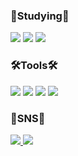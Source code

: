 ### 📝Studying📝

<!--
**jangjian/Jangjian** is a ✨ _special_ ✨ repository because its `README.md` (this file) appears on your GitHub profile.

Here are some ideas to get you started:

- 🔭 I’m currently working on ...
- 🌱 I’m currently learning ... 
- 👯 I’m looking to collaborate on ...
- 🤔 I’m looking for help with ...
- 💬 Ask me about ...
- 📫 How to reach me: ...
- 😄 Pronouns: ...
- ⚡ Fun fact: ...
-->
<img src="https://img.shields.io/badge/C-A8B9CC?style=flat&logo=C&logoColor=white"/> <img src="https://img.shields.io/badge/Java-007396?style=flat&logo=OpenJDK&logoColor=white"/> <img src="https://img.shields.io/badge/HTML-E34F26?style=flat&logo=HTML5&logoColor=white"/>

### 🛠️Tools🛠️

<img src="https://img.shields.io/badge/Visual Studio-5C2D91?style=flat&logo=Visual Studio&logoColor=white"/> <img src="https://img.shields.io/badge/Visual Studio Code-007ACC?style=flat&logo=Visual Studio Code&logoColor=white"/> <img src="https://img.shields.io/badge/Eclipse-2C2255?style=flat&logo=Eclipse IDE&logoColor=white"/> <img src="https://img.shields.io/badge/Github-181717?style=flat&logo=Github&logoColor=white"/> 

### 🐯SNS🐯
<a href="https://www.instagram.com/wkdwldks_/" target="_blank"><img src="https://img.shields.io/badge/Instagram-E4405F?style=flat&logo=Instagram&logoColor=white"/> <a href="" target="_blank"><img src="https://img.shields.io/badge/Instagram-E4405F?style=flat&logo=Instagram&logoColor=white"/>  
